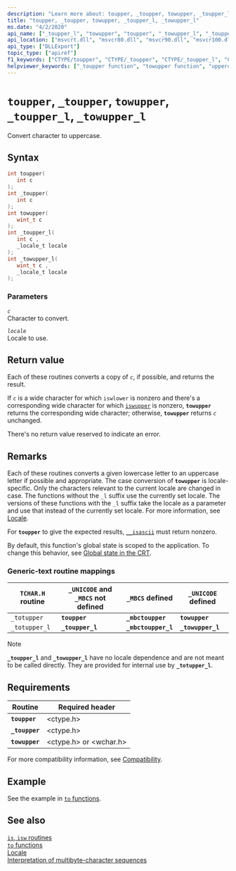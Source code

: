 ```yaml
---
description: "Learn more about: toupper, _toupper, towupper, _toupper_l, _towupper_l"
title: "toupper, _toupper, towupper, _toupper_l, _towupper_l"
ms.date: "4/2/2020"
api_name: ["_toupper_l", "towupper", "toupper", "_towupper_l", "_toupper", "_o__toupper", "_o__toupper_l", "_o__towupper_l", "_o_toupper", "_o_towupper"]
api_location: ["msvcrt.dll", "msvcr80.dll", "msvcr90.dll", "msvcr100.dll", "msvcr100_clr0400.dll", "msvcr110.dll", "msvcr110_clr0400.dll", "msvcr120.dll", "msvcr120_clr0400.dll", "ucrtbase.dll", "api-ms-win-crt-string-l1-1-0.dll", "ntoskrnl.exe"]
api_type: ["DLLExport"]
topic_type: ["apiref"]
f1_keywords: ["CTYPE/toupper", "CTYPE/_toupper", "CTYPE/_toupper_l", "CORECRT_WCTYPE/towupper", "CORECRT_WCTYPE/_towupper_l", "TCHAR/_totupper", "TCHAR/_totupper_l", "toupper", "_toupper", "_toupper_l", "towupper", "_towupper_l", "_totupper", "_totupper_l"]
helpviewer_keywords: ["_toupper function", "towupper function", "uppercase, converting strings to", "totupper function", "string conversion, to different characters", "towupper_l function", "toupper_l function", "string conversion, case", "_toupper_l function", "_towupper_l function", "_totupper function", "case, converting", "characters, converting", "toupper function"]
---
```

# `toupper`, `_toupper`, `towupper`, `_toupper_l`, `_towupper_l`

Convert character to uppercase.

## Syntax

```C
int toupper(
   int c
);
int _toupper(
   int c
);
int towupper(
   wint_t c
);
int _toupper_l(
   int c ,
   _locale_t locale
);
int _towupper_l(
   wint_t c ,
   _locale_t locale
);
```

### Parameters

*`c`*\
Character to convert.

*`locale`*\
Locale to use.

## Return value

Each of these routines converts a copy of *`c`*, if possible, and returns the result.

If *`c`* is a wide character for which `iswlower` is nonzero and there's a corresponding wide character for which [`iswupper`](isupper-isupper-l-iswupper-iswupper-l.md) is nonzero, **`towupper`** returns the corresponding wide character; otherwise, **`towupper`** returns *`c`* unchanged.

There's no return value reserved to indicate an error.

## Remarks

Each of these routines converts a given lowercase letter to an uppercase letter if possible and appropriate. The case conversion of **`towupper`** is locale-specific. Only the characters relevant to the current locale are changed in case. The functions without the `_l` suffix use the currently set locale. The versions of these functions with the `_l` suffix take the locale as a parameter and use that instead of the currently set locale. For more information, see [Locale](../locale.md).

For **`toupper`** to give the expected results, [`__isascii`](isascii-isascii-iswascii.md) must return nonzero.

By default, this function's global state is scoped to the application. To change this behavior, see [Global state in the CRT](../global-state.md).

### Generic-text routine mappings

| `TCHAR.H` routine | `_UNICODE` and `_MBCS` not defined | `_MBCS` defined | `_UNICODE` defined |
|---|---|---|---|
| `_totupper` | **`toupper`** | **`_mbctoupper`** | **`towupper`** |
| `_totupper_l` | **`_toupper_l`** | **`_mbctoupper_l`** | **`_towupper_l`** |

> [!NOTE]
> **`_toupper_l`** and **`_towupper_l`** have no locale dependence and are not meant to be called directly. They are provided for internal use by **`_totupper_l`**.

## Requirements

| Routine | Required header |
|---|---|
| **`toupper`** | \<ctype.h> |
| **`_toupper`** | \<ctype.h> |
| **`towupper`** | \<ctype.h> or \<wchar.h> |

For more compatibility information, see [Compatibility](../compatibility.md).

## Example

See the example in [`to` functions](../to-functions.md).

## See also

[`is`, `isw` routines](../is-isw-routines.md)\
[`to` functions](../to-functions.md)\
[Locale](../locale.md)\
[Interpretation of multibyte-character sequences](../interpretation-of-multibyte-character-sequences.md)
